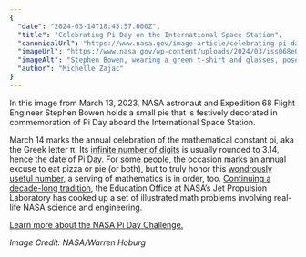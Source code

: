 ```yaml
---
{
  "date": "2024-03-14T18:45:57.000Z",
  "title": "Celebrating Pi Day on the International Space Station",
  "canonicalUrl": "https://www.nasa.gov/image-article/celebrating-pi-day-on-the-international-space-station/",
  "imageUrl": "https://www.nasa.gov/wp-content/uploads/2024/03/iss068e075336orig-iotd.jpg",
  "imageAlt": "Stephen Bowen, wearing a green t-shirt and glasses, poses with a small latticed pie with a pi symbol outlined in green atop the lattice. Part of the International Space Station is visible behind him.",
  "author": "Michelle Zajac"
}
---
```


In this image from March 13, 2023, NASA astronaut and Expedition 68 Flight Engineer Stephen Bowen holds a small pie that is festively decorated in commemoration of Pi Day aboard the International Space Station.

March 14 marks the annual celebration of the mathematical constant pi, aka the Greek letter π. Its [infinite number of digits](https://www.jpl.nasa.gov/edu/news/2016/3/16/how-many-decimals-of-pi-do-we-really-need/) is usually rounded to 3.14, hence the date of Pi Day. For some people, the occasion marks an annual excuse to eat pizza or pie (or both), but to truly honor this [wondrously useful number](https://www.jpl.nasa.gov/edu/learn/list/oh-the-places-we-go-18-ways-nasa-uses-pi/), a serving of mathematics is in order, too. [Continuing a decade-long tradition](https://www.nasa.gov/learning-resources/stem-engagement-at-nasa/nasa-pi-day-challenge-serves-up-a-mathematical-marvel/), the Education Office at NASA’s Jet Propulsion Laboratory has cooked up a set of illustrated math problems involving real-life NASA science and engineering.

[Learn more about the NASA Pi Day Challenge.](https://www.jpl.nasa.gov/edu/nasapidaychallenge)

_Image Credit: NASA/Warren Hoburg_
